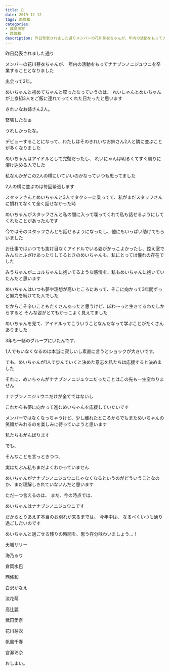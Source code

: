 ```yaml
---
title: 🐰
date: 2019-12-12
tags: 西條和
categories: 
- 成员博客
- 西條和
description: 昨日発表されました通りメンバーの花川芽衣ちゃんが、年内の活動をもってナナブンノニジュウニを卒業することとなりました出会って3年。めいちゃんと初めてちゃ...
---
```















昨日発表されました通り







メンバーの花川芽衣ちゃんが、
年内の活動をもってナナブンノニジュウニを卒業することとなりました











出会って3年。













めいちゃんと初めてちゃんと喋ったなっていうのは、
れいにゃんとめいちゃんが上京組3人をご飯に連れてってくれた日だったと思います










きれいなお姉さん2人。




緊張したなぁ

うれしかったな。












デビューすることになって、わたしはそのきれいなお姉さん2人と隣に並ぶことが多くなりました








めいちゃんはアイドルとして完璧だったし、
れいにゃんは明るくてすぐ周りに溶け込める人でした






私なんかがこの2人の横にいていいのかなっていつも思ってました












2人の横に並ぶのは毎回緊張します













スタッフさんとめいちゃんと3人でタクシーに乗ってて、私がまだスタッフさんに慣れてなくて全く話せなかった時



めいちゃんがスタッフさんと私の間に入って喋ってくれて私も話せるようにしてくれたことがあったんです








今ではそのスタッフさんとも話せるようになったし、他にもいっぱい助けてもらいました










お仕事ではいつでも抜け目なくアイドルでいる姿がかっこよかったし、控え室でみんなとふざけあったりしてるときのめいちゃんも、私にとっては憧れの存在でした













みうちゃんがニコルちゃんに抱いてるような感情を、私もめいちゃんに抱いていたんだと思います















めいちゃんはいつも夢や理想が高いところにあって、そこに向かって3年間ずっと努力を続けてた人でした











だからこそ辛いこともたくさんあったと思うけど、ぽわ〜っと生きてるわたしからすると
そんな姿がとてもかっこよく見えてました










めいちゃんを見て、アイドルってこういうことなんだなって学ぶことがたくさんありました


















3年も一緒のグループにいたんです、


1人でもいなくなるのは本当に寂しいし素直に言うとショックが大きいです。











でも、めいちゃんが1人で歩んでいくと決めた意志を私たちは応援すると決めました













それに、めいちゃんがナナブンノニジュウニだったことはこの先も一生変わりません





ナナブンノニジュウニだけが全てではないし

これからも夢に向かって進むめいちゃんを応援していたいです









メンバーではなくなっちゃうけど、少し離れたところからでもまためいちゃんの笑顔がみれるのを楽しみに待っていようと思います













私たちもがんばります
















でも、



そんなことを言っときつつ、

実はたぶん私もまだよくわかっていません












めいちゃんがナナブンノニジュウニじゃなくなるというのがどういうことなのか、まだ理解しきれていないんだと思います














ただ一つ言えるのは、
まだ、今の時点では、

めいちゃんはナナブンノニジュウニです












だからとりあえず本当のお別れが来るまでは、
今年中は、
なるべくいつも通り過ごしたいのです



















めいちゃんと過ごせる残りの時間を、思う存分味わいましょう…！





























天城サリー

海乃るり

倉岡水巴

西條和

白沢かなえ

涼花萌

高辻麗

武田愛奈

花川芽衣

帆風千春

宮瀬玲奈














おしまい。




